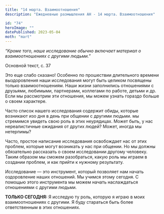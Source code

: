 ```yaml
---
title: "14 марта. Взаимоотношения"
description: "Ежедневные размышления АН - 14 марта. Взаимоотношения"

id: "74"
heroImage: ""
datePublished: 2023-05-04
moth: "mart"
---
```


_“Кроме того, наше исследование обычно включает материал о взаимоотношениях с
другими людьми.”_

Основной текст, с. 37

Это еще слабо сказано! Особенно по прошествии длительного времени
выздоровления наши исследования могут быть целиком посвящены только
взаимоотношениям. Наши жизни заполнились отношениями с друзьями, любимыми,
партнерами, коллегами по работе, детьми и др. Если мы рассмотрим эти
отношения, мы можем узнать гораздо больше о своем характере.

Часто список нашего исследования содержит обиды, которые возникают изо дня в
день при общении с другими людьми. мы стремимся увидеть свою роль в этих
неурядицах. Может быть, у нас нереалистичные ожидания от других людей? Может,
иногда мы нетерпимы?

Часто, простое написание исследования освобождает нас от этих проблем, которые
могут возникать у нас при общении. Но мы должны обязательно рассказать о своем
исследовании другому человеку. Таким образом мы сможем разобраться, какую роль
мы играем в создании проблем, и как прийти к нужному результату.

Исследование — это инструмент, который позволяет нам начать оздоровление наших
отношений. Мы учимся этому сегодня. С помощью этого инструмента мы можем
начать наслаждаться отношениями с другими людьми.

**ТОЛЬКО СЕГОДНЯ:** Я исследую ту роль, которую я играю в моих
взаимоотношениях с другими. Я буду стараться быть более ответственным в этих
отношениях.
